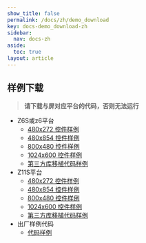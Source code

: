 ```yaml
---
show_title: false
permalink: /docs/zh/demo_download
key: docs-demo_download-zh
sidebar:
  nav: docs-zh
aside:
  toc: true
layout: article
---
```

## <span id = "demo_download">样例下载</span>
 > **请下载与屏对应平台的代码，否则无法运行**

* Z6S或z6平台
   * [480x272 控件样例](http://download.zkswe.com/archive/basedemo_z6s_480_272.zip)
   * [480x854 控件样例](http://download.zkswe.com/archive/basedemo_z6s_480_854.zip)
   * [800x480 控件样例](http://download.zkswe.com/archive/basedemo_z6s_800_480.zip)
   * [1024x600 控件样例](http://download.zkswe.com/archive/basedemo_z6s_1024_600.zip)
   * [第三方库移植代码样例](https://github.com/zkswe/Z6SThirdPart/archive/master.zip)
* Z11S平台  
   * [480x272 控件样例](http://download.zkswe.com/archive/basedemo_z11s_480_272.zip)
   * [480x854 控件样例](http://download.zkswe.com/archive/basedemo_z11s_480_854.zip)
   * [800x480 控件样例](http://download.zkswe.com/archive/basedemo_z11s_800_480.zip)
   * [1024x600 控件样例](http://download.zkswe.com/archive/basedemo_z11s_1024_600.zip)
   * [第三方库移植代码样例](https://github.com/zkswe/Z11SThirdPart/archive/master.zip)
* 出厂样例代码
   * [代码样例](https://github.com/zkswe/zkswe_sampleUI/archive/master.zip)